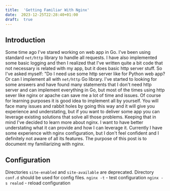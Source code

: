 ```yaml
---
title:  'Getting Familiar With Nginx'
date:  2023-12-25T22:28:40+01:00
draft:  true
---
```

## Introduction
Some time ago I've stared working on web app in Go. I've been using standard `net/http` library to handle all requests. I have also implemented some basic logging and then I realized that I've written quite a bit code that not necessary is related with my app, but it does basic http server stuff. So I've asked myself: "Do I need use some http server like for Python web app? Or can I implement all with `net/http` Go library. I've started to looking for some answers and have found many statements that I don't need http server and can implement everything in Go, but most of the times using http sever like nginx or apache can save me a lot of time and issues. Of course for learning purposes it is good idea to implement all by yourself. You will face many issues and rabbit holes by going this way and it will give you experience and understating, but if you want to deliver some app you can leverage existing solutions that solve all those problems.
Keeping that in mind I've decided to learn more about nginx. I want to have better understating what it can provide and how I can leverage it. Currently I have some experience with nginx configuration, but I don't feel confident and I definitely not aware of all its features. The purpose of this post is to document my familiarizing with nginx.
## Configuration
Directories `site-enabled` and `site-available` are deprecated. Directory `conf.d` should be used for config files.
`nginx -t` - test configuration
`nginx -s realod` - reload configuration
